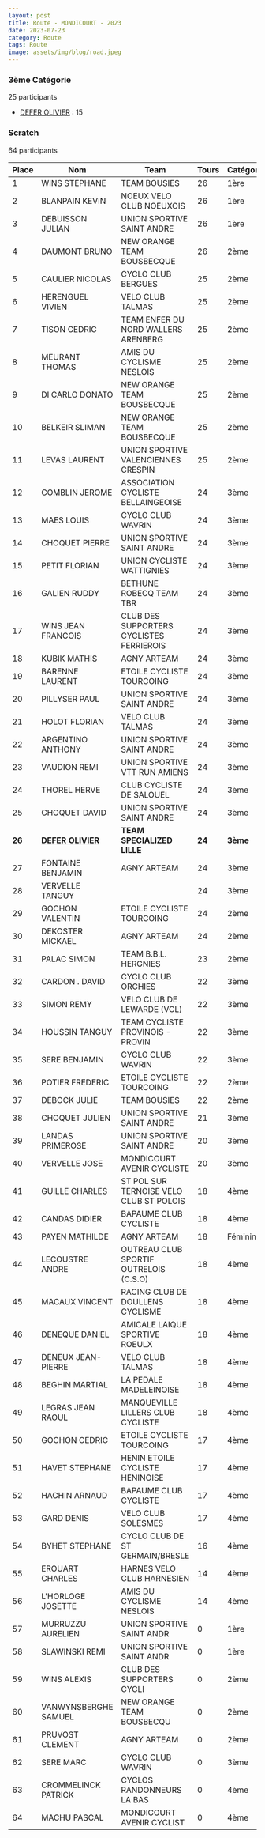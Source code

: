 ```yaml
---
layout: post
title: Route - MONDICOURT - 2023
date: 2023-07-23
category: Route
tags: Route
image: assets/img/blog/road.jpeg
---
```


### 3ème Catégorie
25 participants
- [DEFER OLIVIER](https://teamspecializedlille.cc/coureurs/deferolivier) : 15

### Scratch
64 participants

| Place | Nom | Team | Tours | Catégorie | Temps |
|---|---|---|---|---|---|
| 1 | WINS STEPHANE | TEAM BOUSIES | 26 | 1ère | 1:23:20 | 
| 2 | BLANPAIN KEVIN | NOEUX VELO CLUB NOEUXOIS | 26 | 1ère | 1:23:21 | 
| 3 | DEBUISSON JULIAN | UNION SPORTIVE SAINT ANDRE | 26 | 1ère | 1:23:38 | 
| 4 | DAUMONT BRUNO | NEW ORANGE TEAM BOUSBECQUE | 26 | 2ème | 1:25:25 | 
| 5 | CAULIER NICOLAS | CYCLO CLUB BERGUES | 25 | 2ème | 1:23:5 | 
| 6 | HERENGUEL VIVIEN | VELO CLUB TALMAS | 25 | 2ème | 1:23:5 | 
| 7 | TISON CEDRIC | TEAM ENFER DU NORD WALLERS ARENBERG | 25 | 2ème | 1:23:9 | 
| 8 | MEURANT THOMAS | AMIS DU CYCLISME NESLOIS | 25 | 2ème | 1:23:10 | 
| 9 | DI CARLO DONATO | NEW ORANGE TEAM BOUSBECQUE | 25 | 2ème | 1:23:16 | 
| 10 | BELKEIR SLIMAN | NEW ORANGE TEAM BOUSBECQUE | 25 | 2ème | 1:23:18 | 
| 11 | LEVAS LAURENT | UNION SPORTIVE VALENCIENNES CRESPIN | 25 | 2ème | 1:25:42 | 
| 12 | COMBLIN JEROME | ASSOCIATION CYCLISTE BELLAINGEOISE | 24 | 3ème | 1:11:16 | 
| 13 | MAES LOUIS | CYCLO CLUB WAVRIN | 24 | 3ème | 1:11:17 | 
| 14 | CHOQUET PIERRE | UNION SPORTIVE SAINT ANDRE | 24 | 3ème | 1:11:17 | 
| 15 | PETIT FLORIAN | UNION CYCLISTE WATTIGNIES | 24 | 3ème | 1:11:19 | 
| 16 | GALIEN RUDDY | BETHUNE ROBECQ TEAM TBR | 24 | 3ème | 1:11:19 | 
| 17 | WINS JEAN FRANCOIS | CLUB DES SUPPORTERS CYCLISTES FERRIEROIS | 24 | 3ème | 1:11:20 | 
| 18 | KUBIK MATHIS | AGNY ARTEAM | 24 | 3ème | 1:11:25 | 
| 19 | BARENNE LAURENT | ETOILE CYCLISTE TOURCOING | 24 | 3ème | 1:11:39 | 
| 20 | PILLYSER PAUL | UNION SPORTIVE SAINT ANDRE | 24 | 3ème | 1:13:36 | 
| 21 | HOLOT FLORIAN | VELO CLUB TALMAS | 24 | 3ème | 1:13:36 | 
| 22 | ARGENTINO ANTHONY | UNION SPORTIVE SAINT ANDRE | 24 | 3ème | 1:13:37 | 
| 23 | VAUDION REMI | UNION SPORTIVE VTT RUN AMIENS | 24 | 3ème | 1:13:37 | 
| 24 | THOREL HERVE | CLUB CYCLISTE DE SALOUEL | 24 | 3ème | 1:13:37 | 
| 25 | CHOQUET DAVID | UNION SPORTIVE SAINT ANDRE | 24 | 3ème | 1:13:38 | 
| **26** | **[DEFER OLIVIER](https://teamspecializedlille.cc/coureurs/deferolivier)** | **TEAM SPECIALIZED LILLE** | **24** | **3ème** | **1:13:38** | 
| 27 | FONTAINE BENJAMIN | AGNY ARTEAM | 24 | 3ème | 1:13:39 | 
| 28 | VERVELLE TANGUY |  | 24 | 3ème | 1:13:39 | 
| 29 | GOCHON VALENTIN | ETOILE CYCLISTE TOURCOING | 24 | 2ème | 1:23:17 | 
| 30 | DEKOSTER MICKAEL | AGNY ARTEAM | 24 | 2ème | 1:23:38 | 
| 31 | PALAC SIMON | TEAM B.B.L. HERGNIES | 23 | 2ème | 1:23:33 | 
| 32 | CARDON . DAVID | CYCLO CLUB ORCHIES | 22 | 3ème | 1:12:10 | 
| 33 | SIMON REMY | VELO CLUB DE LEWARDE (VCL) | 22 | 3ème | 1:12:37 | 
| 34 | HOUSSIN TANGUY | TEAM CYCLISTE PROVINOIS - PROVIN | 22 | 3ème | 1:13:14 | 
| 35 | SERE BENJAMIN | CYCLO CLUB WAVRIN | 22 | 3ème | 1:13:24 | 
| 36 | POTIER FREDERIC | ETOILE CYCLISTE TOURCOING | 22 | 2ème | 1:14:32 | 
| 37 | DEBOCK JULIE | TEAM BOUSIES | 22 | 2ème | 1:22:56 | 
| 38 | CHOQUET JULIEN | UNION SPORTIVE SAINT ANDRE | 21 | 3ème | 1:12:53 | 
| 39 | LANDAS PRIMEROSE | UNION SPORTIVE SAINT ANDRE | 20 | 3ème | 1:11:25 | 
| 40 | VERVELLE JOSE | MONDICOURT AVENIR CYCLISTE | 20 | 3ème | 1:11:26 | 
| 41 | GUILLE CHARLES | ST POL SUR TERNOISE VELO CLUB ST POLOIS | 18 | 4ème | 1:16:30 | 
| 42 | CANDAS DIDIER | BAPAUME CLUB CYCLISTE | 18 | 4ème | 1:16:55 | 
| 43 | PAYEN MATHILDE | AGNY ARTEAM | 18 | Féminines | 1:16:55 | 
| 44 | LECOUSTRE ANDRE | OUTREAU CLUB SPORTIF OUTRELOIS (C.S.O) | 18 | 4ème | 1:16:56 | 
| 45 | MACAUX VINCENT | RACING CLUB DE DOULLENS CYCLISME | 18 | 4ème | 1:16:57 | 
| 46 | DENEQUE DANIEL | AMICALE LAIQUE SPORTIVE  ROEULX | 18 | 4ème | 1:16:57 | 
| 47 | DENEUX JEAN-PIERRE | VELO CLUB TALMAS | 18 | 4ème | 1:16:57 | 
| 48 | BEGHIN MARTIAL | LA PEDALE MADELEINOISE | 18 | 4ème | 1:16:57 | 
| 49 | LEGRAS JEAN RAOUL | MANQUEVILLE LILLERS CLUB CYCLISTE | 18 | 4ème | 1:16:59 | 
| 50 | GOCHON CEDRIC | ETOILE CYCLISTE TOURCOING | 17 | 4ème | 1:16:58 | 
| 51 | HAVET STEPHANE | HENIN ETOILE CYCLISTE HENINOISE | 17 | 4ème | 1:17:0 | 
| 52 | HACHIN ARNAUD | BAPAUME CLUB CYCLISTE | 17 | 4ème | 1:18:45 | 
| 53 | GARD DENIS | VELO CLUB SOLESMES | 17 | 4ème | 1:18:46 | 
| 54 | BYHET STEPHANE | CYCLO CLUB DE ST GERMAIN/BRESLE | 16 | 4ème | 1:18:47 | 
| 55 | EROUART CHARLES | HARNES VELO CLUB HARNESIEN | 14 | 4ème | 1:17:55 | 
| 56 | L'HORLOGE JOSETTE | AMIS DU CYCLISME NESLOIS | 14 | 4ème | 1:18:0 | 
| 57 | MURRUZZU AURELIEN | UNION SPORTIVE SAINT ANDR | 0 | 1ère | 0:38:53 | 
| 58 | SLAWINSKI REMI | UNION SPORTIVE SAINT ANDR | 0 | 1ère | 0:38:53 | 
| 59 | WINS ALEXIS | CLUB DES SUPPORTERS CYCLI | 0 | 2ème | 0:38:53 | 
| 60 | VANWYNSBERGHE SAMUEL | NEW ORANGE TEAM BOUSBECQU | 0 | 2ème | 0:38:53 | 
| 61 | PRUVOST CLEMENT | AGNY ARTEAM | 0 | 2ème | 0:38:53 | 
| 62 | SERE MARC | CYCLO CLUB WAVRIN | 0 | 3ème | 0:38:53 | 
| 63 | CROMMELINCK PATRICK | CYCLOS RANDONNEURS LA BAS | 0 | 4ème | 0:38:53 | 
| 64 | MACHU PASCAL | MONDICOURT AVENIR CYCLIST | 0 | 4ème | 0:38:53 | 

